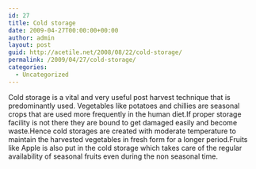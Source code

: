 ```yaml
---
id: 27
title: Cold storage
date: 2009-04-27T00:00:00+00:00
author: admin
layout: post
guid: http://acetile.net/2008/08/22/cold-storage/
permalink: /2009/04/27/cold-storage/
categories:
  - Uncategorized
---
```

Cold storage is a vital and very useful post harvest technique that is predominantly used. Vegetables like potatoes and chillies are seasonal crops that are used more frequently in the human diet.If proper storage facility is not there they are bound to get damaged easily and become waste.Hence cold storages are created with moderate temperature to maintain the harvested vegetables in fresh form for a longer period.Fruits like Apple is also put in the cold storage which takes care of the regular availability of seasonal fruits even during the non seasonal time.